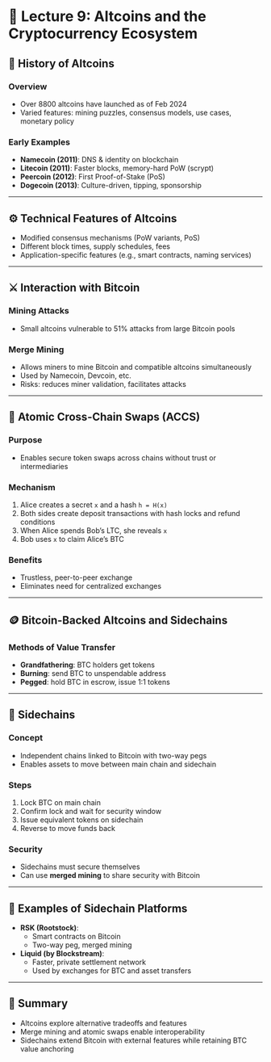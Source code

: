 # 🔄 Lecture 9: Altcoins and the Cryptocurrency Ecosystem

## 📜 History of Altcoins

### Overview
- Over 8800 altcoins have launched as of Feb 2024
- Varied features: mining puzzles, consensus models, use cases, monetary policy

### Early Examples
- **Namecoin (2011)**: DNS & identity on blockchain
- **Litecoin (2011)**: Faster blocks, memory-hard PoW (scrypt)
- **Peercoin (2012)**: First Proof-of-Stake (PoS)
- **Dogecoin (2013)**: Culture-driven, tipping, sponsorship

---

## ⚙️ Technical Features of Altcoins

- Modified consensus mechanisms (PoW variants, PoS)
- Different block times, supply schedules, fees
- Application-specific features (e.g., smart contracts, naming services)

---

## ⚔️ Interaction with Bitcoin

### Mining Attacks
- Small altcoins vulnerable to 51% attacks from large Bitcoin pools

### Merge Mining
- Allows miners to mine Bitcoin and compatible altcoins simultaneously
- Used by Namecoin, Devcoin, etc.
- Risks: reduces miner validation, facilitates attacks

---

## 🔁 Atomic Cross-Chain Swaps (ACCS)

### Purpose
- Enables secure token swaps across chains without trust or intermediaries

### Mechanism
1. Alice creates a secret `x` and a hash `h = H(x)`
2. Both sides create deposit transactions with hash locks and refund conditions
3. When Alice spends Bob’s LTC, she reveals `x`
4. Bob uses `x` to claim Alice’s BTC

### Benefits
- Trustless, peer-to-peer exchange
- Eliminates need for centralized exchanges

---

## 🪙 Bitcoin-Backed Altcoins and Sidechains

### Methods of Value Transfer
- **Grandfathering**: BTC holders get tokens
- **Burning**: send BTC to unspendable address
- **Pegged**: hold BTC in escrow, issue 1:1 tokens

---

## 🔗 Sidechains

### Concept
- Independent chains linked to Bitcoin with two-way pegs
- Enables assets to move between main chain and sidechain

### Steps
1. Lock BTC on main chain
2. Confirm lock and wait for security window
3. Issue equivalent tokens on sidechain
4. Reverse to move funds back

### Security
- Sidechains must secure themselves
- Can use **merged mining** to share security with Bitcoin

---

## 🔧 Examples of Sidechain Platforms

- **RSK (Rootstock)**:
  - Smart contracts on Bitcoin
  - Two-way peg, merged mining
- **Liquid (by Blockstream)**:
  - Faster, private settlement network
  - Used by exchanges for BTC and asset transfers

---

## 🧾 Summary

- Altcoins explore alternative tradeoffs and features
- Merge mining and atomic swaps enable interoperability
- Sidechains extend Bitcoin with external features while retaining BTC value anchoring
